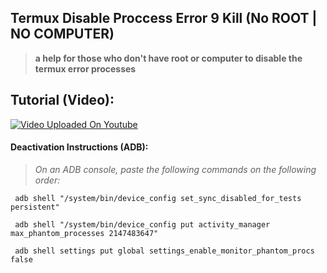 ## Termux Disable Proccess Error 9 Kill (No ROOT | NO COMPUTER)
> **a help for those who don't have root or computer to disable the termux error processes**

## Tutorial (Video):
[![Video Uploaded On Youtube](https://i3.ytimg.com/vi/IhK55QfWdYc/hqdefault.jpg)](https://youtu.be/IhK55QfWdYc)

#### Deactivation Instructions (ADB):
> *On an ADB console, paste the following commands on the following order:*

```
 adb shell "/system/bin/device_config set_sync_disabled_for_tests persistent"
```

```
 adb shell "/system/bin/device_config put activity_manager max_phantom_processes 2147483647"
```

```
 adb shell settings put global settings_enable_monitor_phantom_procs false
```
